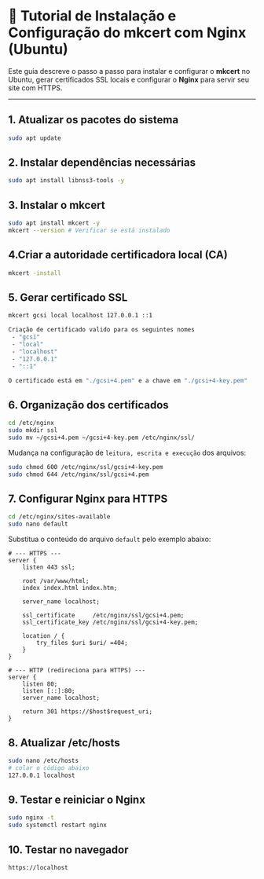 # 🧰 Tutorial de Instalação e Configuração do mkcert com Nginx (Ubuntu)

Este guia descreve o passo a passo para instalar e configurar o **mkcert** no Ubuntu, gerar certificados SSL locais e configurar o **Nginx** para servir seu site com HTTPS.

---

## 1. Atualizar os pacotes do sistema

```bash
sudo apt update 
```
## 2. Instalar dependências necessárias
```bash
sudo apt install libnss3-tools -y
```
## 3. Instalar o mkcert
```bash
sudo apt install mkcert -y
mkcert --version # Verificar se está instalado
```
## 4.Criar a autoridade certificadora local (CA)
```bash
mkcert -install
```
## 5. Gerar certificado SSL
```bash
mkcert gcsi local localhost 127.0.0.1 ::1

Criação de certificado valido para os seguintes nomes 
 - "gcsi"
 - "local"
 - "localhost"
 - "127.0.0.1"
 - "::1"

O certificado está em "./gcsi+4.pem" e a chave em "./gcsi+4-key.pem" 
```
## 6. Organização dos certificados
```bash
cd /etc/nginx
sudo mkdir ssl
sudo mv ~/gcsi+4.pem ~/gcsi+4-key.pem /etc/nginx/ssl/
```
Mudança na configuração de `leitura, escrita e execução` dos arquivos:

```bash
sudo chmod 600 /etc/nginx/ssl/gcsi+4-key.pem
sudo chmod 644 /etc/nginx/ssl/gcsi+4.pem
```
## 7. Configurar Nginx para HTTPS
```bash
cd /etc/nginx/sites-available
sudo nano default
```
Substitua o conteúdo do arquivo `default` pelo exemplo abaixo:

```nginx
# --- HTTPS ---
server {
    listen 443 ssl;
    
    root /var/www/html;
    index index.html index.htm;
    
    server_name localhost;

    ssl_certificate     /etc/nginx/ssl/gcsi+4.pem;
    ssl_certificate_key /etc/nginx/ssl/gcsi+4-key.pem;

    location / {
        try_files $uri $uri/ =404;
    }
}

# --- HTTP (redireciona para HTTPS) ---
server {
    listen 80;
    listen [::]:80;
    server_name localhost;

    return 301 https://$host$request_uri;
}
```
## 8. Atualizar /etc/hosts
```bash
sudo nano /etc/hosts
# colar o código abaixo
127.0.0.1 localhost
```

## 9. Testar e reiniciar o Nginx
```bash
sudo nginx -t
sudo systemctl restart nginx
```
## 10. Testar no navegador
```bash
https://localhost
```



